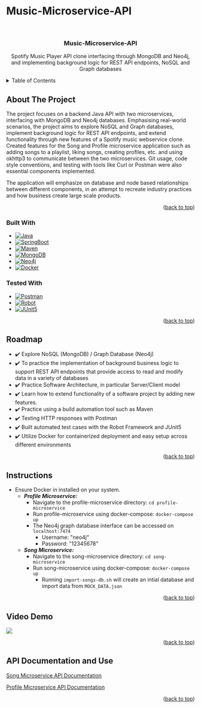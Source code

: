 # Music-Microservice-API
<a name="readme-top"></a>
<!-- PROJECT LOGO -->
<br />
<div align="center">

<h3 align="center">Music-Microservice-API</h3>

  <p align="center">
Spotify Music Player API clone interfacing through MongoDB and Neo4j, and implementing background logic for REST API endpoints, NoSQL and Graph databases
  </p>
</div>


<!-- TABLE OF CONTENTS -->
<details>
  <summary>Table of Contents</summary>
  <ol>
    <li>
      <a href="#about-the-project">About The Project</a>
      <ul>
        <li><a href="#built-with">Built With</a></li>
      </ul>
    </li>
    <li><a href="#roadmap">Roadmap</a></li>
    <li><a href="#instructions">Instructions</a></li>
    <li><a href="#demo">Video Demo</a></li>
    <li><a href="#api">API Documentation and Use</a></li>
  </ol>
</details>


<!-- ABOUT THE PROJECT -->
## About The Project


The project focuses on a backend Java API with two microservices, interfacing with MongoDB and Neo4j databases. Emphasising real-world scenarios, the project aims to explore NoSQL and Graph databases, implement background logic for REST API endpoints, and extend functionality through new features of a Spotify music webservice clone. Created features for the Song and Profile microservice application such as adding songs to a playlist, liking songs, creating profiles, etc. and using okhttp3 to communicate between the two microservices. Git usage, code style conventions, and testing with tools like Curl or Postman were also essential components implemented. 

The application will emphasize on database and node based relationships between different components, in an attempt to recreate industry practices and how business create large scale products.


<p align="right">(<a href="#readme-top">back to top</a>)</p>



### Built With

* [![Java][Java.java]][Java-url]
* [![SpringBoot][SpringBoot]][Spring-url]
* [![Maven][Maven]][Maven-url]
* [![MongoDB][MongoDB]][MongoDB-url]
* [![Neo4j][Neo4j]][Neo4j-url]
* [![Docker][Docker]][Docker-url]

### Tested With

* [![Postman][Postman]][Postman-url]
* [![Robot][Robot]][Robot-url]
* [![JUnit5][JUnit5]][JUnit5-url]


<p align="right">(<a href="#readme-top">back to top</a>)</p>

<!-- ROADMAP -->
## Roadmap

- ✔️ Explore NoSQL (MongoDB) / Graph Database (Neo4j)
- ✔️ To practice the implementation of background business logic to support REST API endpoints that provide access to read and modify data in a variety of databases
- ✔️ Practice Software Architecture, in particular Server/Client model
- ✔️ Learn how to extend functionality of a software project by adding new features.
- ✔️ Practice using a build automation tool such as Maven
- ✔️ Testing HTTP responses with Postman
- ✔️ Built automated test cases with the Robot Framework and JUnit5
- ✔️ Utilize Docker for containerized deployment and easy setup across different environments


<p align="right">(<a href="#readme-top">back to top</a>)</p>


<!-- INSTRUCTIONS -->
## Instructions

- Ensure Docker in installed on your system.
  - _**Profile Microservice:**_
    - Navigate to the profile-microservice directory: ```cd profile-microservice```
    - Run profile-microservice using docker-compose: ```docker-compose up```
    - The Neo4j graph database interface can be accessed on ```localhost:7474```
      - Username: "neo4j"
      - Password: "12345678"
  - _**Song Microservice:**_
    - Navigate to the song-microservice directory: ```cd song-microservice```
    - Run song-microservice using docker-compose: ```docker-compose up```
      - Running ```import-songs-db.sh``` will create an intial database and import data from ```MOCK_DATA.json```
    
    
<p align="right">(<a href="#readme-top">back to top</a>)</p>


<!-- DEMO -->
## Video Demo

[![](https://markdown-videos-api.jorgenkh.no/youtube/JfKhoIC_kjw)](https://youtu.be/JfKhoIC_kjw)

<p align="right">(<a href="#readme-top">back to top</a>)</p>


<!-- API -->
## API Documentation and Use

<a href="https://documenter.getpostman.com/view/31547597/2s9YeK5WGW">Song Microservice API Documentation</a>

<a href="https://documenter.getpostman.com/view/31547597/2s9YeK5WGV">Profile Microservice API Documentation</a>

<p align="right">(<a href="#readme-top">back to top</a>)</p>


[Java.java]: https://img.shields.io/badge/java-%23ED8B00.svg?style=for-the-badge&logo=openjdk&logoColor=white
[Java-url]: https://www.java.com/en/
[Maven]: https://img.shields.io/badge/Apache%20Maven-C71A36?style=for-the-badge&logo=Apache%20Maven&logoColor=white
[Maven-url]: https://maven.apache.org/
[SpringBoot]: https://img.shields.io/badge/spring-%236DB33F.svg?style=for-the-badge&logo=spring&logoColor=white
[Spring-url]: https://spring.io/projects/spring-boot
[MongoDB]: https://img.shields.io/badge/MongoDB-%234ea94b.svg?style=for-the-badge&logo=mongodb&logoColor=white
[MongoDB-url]: https://www.mongodb.com/
[Neo4j]: https://img.shields.io/badge/Neo4j-008CC1?style=for-the-badge&logo=neo4j&logoColor=white
[Neo4j-url]: https://neo4j.com/
[Docker]: https://img.shields.io/badge/docker-%230db7ed.svg?style=for-the-badge&logo=docker&logoColor=white
[Docker-url]: https://www.docker.com/
[Postman]: https://img.shields.io/badge/Postman-FF6C37?style=for-the-badge&logo=postman&logoColor=white
[Postman-url]: https://www.postman.com/
[Robot]: https://img.shields.io/badge/Robot%20Framework-000000?style=for-the-badge&logo=robot%20framework&logoColor=white
[Robot-url]: https://robotframework.org/
[JUnit5]: https://img.shields.io/badge/Junit5-25A162?style=for-the-badge&logo=junit5&logoColor=white
[JUnit5-url]: https://junit.org/junit5/
